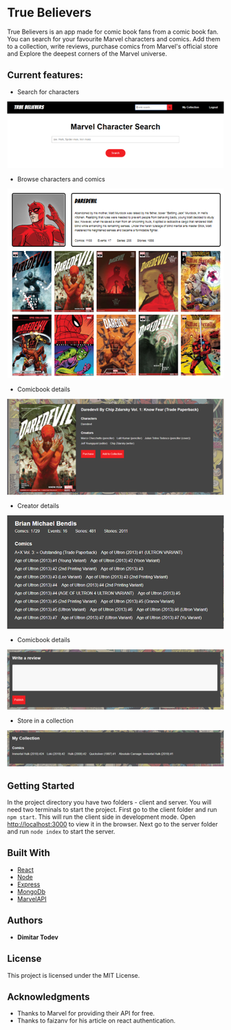 # True Believers

True Believers is an app made for comic book fans from a comic book fan.
You can search for your favourite Marvel characters and comics. Add them to a collection,
write reviews, purchase comics from Marvel's official store and 
Explore the deepest corners of the Marvel universe. 

## Current features: 

- Search for characters

<div> 
    <img src="images/search.png">
</div>

- Browse characters and comics

<div> 
    <img src="images/characterSearch.png">
</div>

- Comicbook details

<div> 
    <img src="images/comicDetails.png">
</div>

- Creator details

<div> 
    <img src="images/creator.png">
</div>

- Comicbook details

<div> 
    <img src="images/review.png">
</div>

- Store in a collection

<div> 
    <img src="images/collection.png">
</div>


## Getting Started

In the project directory you have two folders - client and server.
You will need two terminals to start the project. First go to the client folder 
and run `npm start`. This will run the client side in development mode. 
Open [http://localhost:3000](http://localhost:3000) to view it in the browser. 
Next go to the server folder and run `node index` to start the server.


## Built With

* [React](https://reactjs.org/docs/getting-started.html) 
* [Node](https://nodejs.org/en/docs/) 
* [Express](https://expressjs.com/) 
* [MongoDb](https://www.mongodb.com/)
* [MarvelAPI](https://developer.marvel.com/) 

## Authors

* **Dimitar Todev** 

## License

This project is licensed under the MIT License.

## Acknowledgments

* Thanks to Marvel for providing their API for free. 
* Thanks to faizanv for his article on react authentication.


